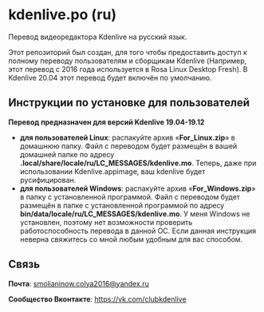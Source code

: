 # kdenlive.po (ru)
Перевод видеоредактора Kdenlive на русский язык.

Этот репозиторий был создан, для того чтобы предоставить доступ к полному переводу пользователям и сборщикам Kdenlive (Например, этот перевод с 2016 года используется в Rosa Linux Desktop Fresh). В Kdenlive 20.04 этот перевод будет включён по умолчанию.

## Инструкции по установке для пользователей 
**Перевод предназначен для версий Kdenlive 19.04-19.12**
* **для пользователей Linux**: распакуйте архив «**For_Linux.zip**» в домашнюю папку. Файл с переводом будет размещён в вашей домашней папке по адресу **.local/share/locale/ru/LC_MESSAGES/kdеnlivе.mo**. Теперь, даже при использовании Kdenlive.appimage, ваш kdenlive будет русифицирован.
* **для пользователей Windows**: распакуйте архив «**For_Windows.zip**» в папку с установленной программой. Файл с переводом будет размещён в папке с установленной программой по адресу **bin/data/locale/ru/LC_MESSAGES/kdеnlivе.mo**. У меня Windows не установлен, поэтому нет возможности проверить работоспособность перевода в данной ОС. Если данная инструкция неверна свяжитесь со мной любым удобным для вас способом.

## Связь
**Почта**: smolianinow.colya2016@yandex.ru

**Сообщество Вконтакте**: https://vk.com/clubkdenlive

